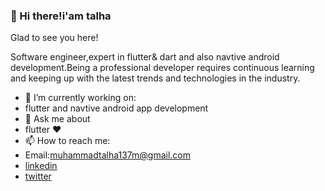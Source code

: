 ###  👋 Hi there!i'am talha 
Glad to see you here!

Software engineer,expert in flutter& dart and also navtive android development.Being a professional developer requires continuous learning and keeping up with the latest trends and technologies in the industry. 
- 🔭 I’m currently working on:
- flutter and navtive android app development
- 💬 Ask me about
- flutter ❤️
- 📫 How to reach me:
- Email:muhammadtalha137m@gmail.com
- [linkedin](https://www.linkedin.com/in/muhammad-talha-%F0%9F%8E%80-9b93261ab)
- [twitter](https://twitter.com/talha137m?t=4RalrDu-ji-WSrHlX9L7Sg&s=08)

<!--
**Talha137m/Talha137m** is a ✨ _special_ ✨ repository because its `README.md` (this file) appears on your GitHub profile.

Here are some ideas to get you started:

- 🔭 I’m currently working on ...
- 🌱 I’m currently learning ...
- 👯 I’m looking to collaborate on ...
- 🤔 I’m looking for help with ...
c ...
- 📫 How to reach me: ...
- 😄 Pronouns: ...
- ⚡ Fun fact: ...
-->
